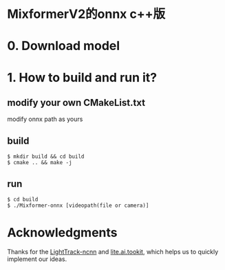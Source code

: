 # MixformerV2的onnx c++版

# 0. Download model

# 1. How to build and run it?

## modify your own CMakeList.txt
modify onnx path as yours

## build
```
$ mkdir build && cd build
$ cmake .. && make -j
```

## run
```
$ cd build
$ ./Mixformer-onnx [videopath(file or camera)]
```

# Acknowledgments

Thanks for the [LightTrack-ncnn](https://github.com/Z-Xiong/LightTrack-ncnn.git) and [lite.ai.tookit](https://github.com/DefTruth/lite.ai.toolkit), which helps us to quickly implement our ideas.
